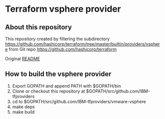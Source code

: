 # Terraform vsphere provider
## About this repository
This repository created by filtering the subdirectory https://github.com/hashicorp/terraform/tree/master/builtin/providers/vsphere
from Git repo https://github.com/hashicorp/terraform

Original [README](https://github.com/hashicorp/terraform/blob/master/builtin/providers/vsphere/README.md)


## How to build the vsphere provider

1. Export GOPATH and append PATH with $GOPATH/bin
2. Clone or checkout this repository at $GOPATH/src/github.com/IBM-tfproviders
3. cd to $GOPATH/src/github.com/IBM-tfproviders/vmware-vsphere
4. make deps
5. make build
